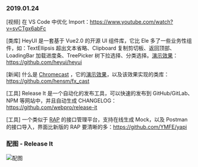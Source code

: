 ### 2019.01.24

[视频] 在 VS Code 中优化 Import：<https://www.youtube.com/watch?v=svCTgx6abFc> 

[类库] HeyUI 是一套基于 Vue2.0 的开源 UI 组件库，它比 Ele 多了一些业务性组件，如：TextEllipsis 超出文本省略、Clipboard 复制剪切板、返回顶部、LoadingBar 加载进度条、TreePicker 树下拉选择、分类选择。[演示效果](https://www.heyui.top/component/other/textellipsis)：<https://github.com/heyui/heyui> 

[新闻] 什么是 [Chromecast](https://baike.baidu.com/item/Chromecast/8461037?fr=aladdin) ，它的[演示效果](https://www.youtube.com/watch?v=16r8lQKeEX8)，以及该效果实现的类库：<https://github.com/hensm/fx_cast>

[工具] Release It 是一个自动化的发布工具，可以快速的发布到 GitHub/GitLab、NPM 等网站中，并且自动生成 CHANGELOG：<https://github.com/webpro/release-it> 

[工具] 一个类似于 [RAP](http://rapapi.org/org/index.do) 的接口管理平台，支持在线生成 Mock，以及 Postman 的接口导入，界面比新版的 RAP 要清晰的多：<https://github.com/YMFE/yapi> 

### 配图 - Release It
![配图](https://raw.githubusercontent.com/webpro/release-it/master/assets/release-it.gif)
